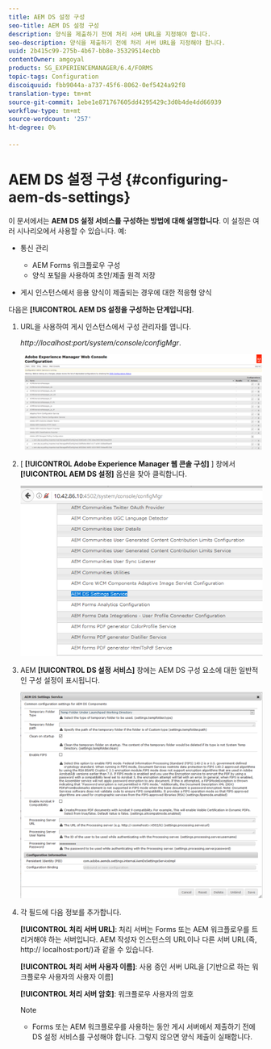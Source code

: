 ```yaml
---
title: AEM DS 설정 구성
seo-title: AEM DS 설정 구성
description: 양식을 제출하기 전에 처리 서버 URL을 지정해야 합니다.
seo-description: 양식을 제출하기 전에 처리 서버 URL을 지정해야 합니다.
uuid: 2b415c99-275b-4b67-bb8e-35329514ecbb
contentOwner: amgoyal
products: SG_EXPERIENCEMANAGER/6.4/FORMS
topic-tags: Configuration
discoiquuid: fbb9044a-a737-45f6-8062-0ef5424a92f8
translation-type: tm+mt
source-git-commit: 1ebe1e871767605dd4295429c3d0b4de4dd66939
workflow-type: tm+mt
source-wordcount: '257'
ht-degree: 0%

---
```



# AEM DS 설정 구성 {#configuring-aem-ds-settings}

이 문서에서는 **AEM DS 설정 서비스를 구성하는 방법에 대해 설명합니다**. 이 설정은 여러 시나리오에서 사용할 수 있습니다. 예:

* 통신 관리

   * AEM Forms 워크플로우 구성
   * 양식 포털을 사용하여 초안/제출 원격 저장

* 게시 인스턴스에서 응용 양식이 제출되는 경우에 대한 적응형 양식

다음은 **[!UICONTROL AEM DS 설정을 구성하는 단계입니다]**.

1. URL을 사용하여 게시 인스턴스에서 구성 관리자를 엽니다.

   *http://localhost:port/system/console/configMgr*.

   ![aem_web_configuration_console](assets/aem_web_configuration_console.png)

1. [ **[!UICONTROL Adobe Experience Manager 웹 콘솔 구성]** ] 창에서 **[!UICONTROL AEM DS 설정]** 옵션을 찾아 클릭합니다.

   ![ds_settings](assets/ds_settings.png)

1. AEM **[!UICONTROL DS 설정 서비스]** 창에는 AEM DS 구성 요소에 대한 일반적인 구성 설정이 표시됩니다.

   ![ds_settings_1](assets/ds_settings_1.png)

1. 각 필드에 다음 정보를 추가합니다.

   **[!UICONTROL 처리 서버 URL]**: 처리 서버는 Forms 또는 AEM 워크플로우를 트리거해야 하는 서버입니다. AEM 작성자 인스턴스의 URL이나 다른 서버 URL(즉, http:// localhost:port/)과 같을 수 있습니다.

   **[!UICONTROL 처리 서버 사용자 이름]**: 사용 중인 서버 URL을 [기반으로 하는 워크플로우 사용자의 사용자 이름]

   **[!UICONTROL 처리 서버 암호]**: 워크플로우 사용자의 암호

   >[!NOTE]
   >
   >* Forms 또는 AEM 워크플로우를 사용하는 동안 게시 서버에서 제출하기 전에 DS 설정 서비스를 구성해야 합니다. 그렇지 않으면 양식 제출이 실패합니다.

